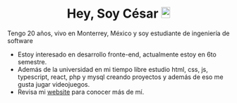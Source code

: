 <h1 align="center">Hey, Soy César <img width="20px" height="25px" src="https://em-content.zobj.net/source/noto-emoji-animations/344/waving-hand_medium-light-skin-tone_1f44b-1f3fc_1f3fc.gif"></h1>

Tengo 20 años, vivo en Monterrey, México y soy estudiante de ingeniería de software

- Estoy interesado en desarrollo fronte-end, actualmente estoy en 6to semestre.
- Además de la universidad en mi tiempo libre estudio html, css, js, typescript, react, php y mysql creando proyectos y además de eso me gusta jugar videojuegos.
- Revisa mi [website](https://cgamcs.vercel.app/) para conocer más de mí.
